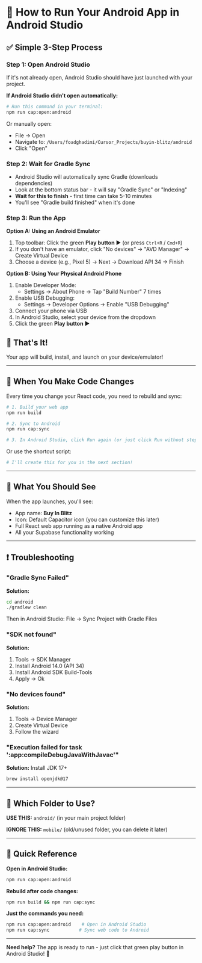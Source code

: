 # 🎯 How to Run Your Android App in Android Studio

## ✅ Simple 3-Step Process

### Step 1: Open Android Studio
If it's not already open, Android Studio should have just launched with your project.

**If Android Studio didn't open automatically:**
```bash
# Run this command in your terminal:
npm run cap:open:android
```

Or manually open:
- File → Open
- Navigate to: `/Users/foadghadimi/Cursor_Projects/buyin-blitz/android`
- Click "Open"

### Step 2: Wait for Gradle Sync
- Android Studio will automatically sync Gradle (downloads dependencies)
- Look at the bottom status bar - it will say "Gradle Sync" or "Indexing"
- **Wait for this to finish** - first time can take 5-10 minutes
- You'll see "Gradle build finished" when it's done

### Step 3: Run the App
**Option A: Using an Android Emulator**
1. Top toolbar: Click the green **Play button** ▶️ (or press `Ctrl+R` / `Cmd+R`)
2. If you don't have an emulator, click "No devices" → "AVD Manager" → Create Virtual Device
3. Choose a device (e.g., Pixel 5) → Next → Download API 34 → Finish

**Option B: Using Your Physical Android Phone**
1. Enable Developer Mode:
   - Settings → About Phone → Tap "Build Number" 7 times
2. Enable USB Debugging:
   - Settings → Developer Options → Enable "USB Debugging"
3. Connect your phone via USB
4. In Android Studio, select your device from the dropdown
5. Click the green **Play button** ▶️

## 🎉 That's It!

Your app will build, install, and launch on your device/emulator!

---

## 🔄 When You Make Code Changes

Every time you change your React code, you need to rebuild and sync:

```bash
# 1. Build your web app
npm run build

# 2. Sync to Android
npm run cap:sync

# 3. In Android Studio, click Run again (or just click Run without steps 1-2 if you only changed native code)
```

Or use the shortcut script:
```bash
# I'll create this for you in the next section!
```

---

## 📱 What You Should See

When the app launches, you'll see:
- App name: **Buy In Blitz**
- Icon: Default Capacitor icon (you can customize this later)
- Full React web app running as a native Android app
- All your Supabase functionality working

---

## ❗ Troubleshooting

### "Gradle Sync Failed"
**Solution:**
```bash
cd android
./gradlew clean
```
Then in Android Studio: File → Sync Project with Gradle Files

### "SDK not found"
**Solution:**
1. Tools → SDK Manager
2. Install Android 14.0 (API 34)
3. Install Android SDK Build-Tools
4. Apply → Ok

### "No devices found"
**Solution:**
1. Tools → Device Manager
2. Create Virtual Device
3. Follow the wizard

### "Execution failed for task ':app:compileDebugJavaWithJavac'"
**Solution:** Install JDK 17+
```bash
brew install openjdk@17
```

---

## 📂 Which Folder to Use?

**USE THIS:** `android/` (in your main project folder)

**IGNORE THIS:** `mobile/` (old/unused folder, you can delete it later)

---

## 🎯 Quick Reference

**Open in Android Studio:**
```bash
npm run cap:open:android
```

**Rebuild after code changes:**
```bash
npm run build && npm run cap:sync
```

**Just the commands you need:**
```bash
npm run cap:open:android    # Open in Android Studio
npm run cap:sync           # Sync web code to Android
```

---

**Need help?** The app is ready to run - just click that green play button in Android Studio! 🚀

